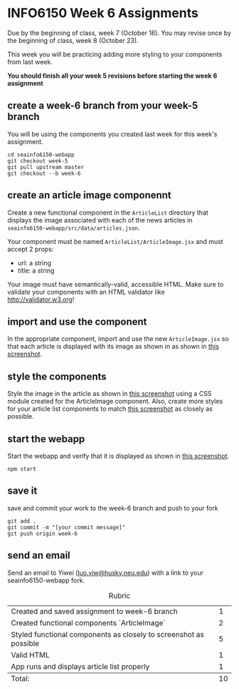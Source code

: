 # INFO6150 Week 6 Assignments
Due by the beginning of class, week 7 (October 16).
You may revise once by the beginning of class, week 8 (October 23).

This week you will be practicing adding more styling to your components from last week.

**You should finish all your week 5 revisions before starting the week 6 assignment**

## create a week-6 branch from your week-5 branch
You will be using the components you created last week for this week's assignment.

```
cd seainfo6150-webapp
git checkout week-5
git pull upstream master
git checkout --b week-6
```

## create an article image componennt
Create a new functional component in the `ArticleList` directory that displays the image associated with each of the news articles in `seainfo6150-webapp/src/data/articles.json`.

Your component must be named `ArticleList/ArticleImage.jsx` and must accept 2 props:

- url: a string
- title: a string

Your image must have semantically-valid, accessible HTML.  Make sure to validate your components with an HTML validator like http://validator.w3.org!

## import and use the component
In the appropriate component, import and use the new `ArticleImage.jsx` so that each article is displayed with its image as shown in as shown in <a href="./week-6-screenshot.png">this screenshot</a>.

## style the components
Style the image in the article as shown in <a href="./week-6-screenshot.png">this screenshot</a> using a CSS module created for the ArticleImage component. Also, create more styles for your article list components to match <a href="./week-6-screenshot.png">this screenshot</a> as closely as possible.

## start the webapp
Start the webapp and verify that it is displayed as shown in <a href="./week-6-screenshot.png">this screenshot</a>.
```
npm start
```

## save it
save and commit your work to the week-6 branch and push to your fork

```
git add .
git commit -m "[your commit message]"
git push origin week-6
```

## send an email 
Send an email to Yiwei (luo.yiw@husky.neu.edu) with a link to your seainfo6150-webapp fork. 

<table>
  <caption>Rubric</caption>
  <tbody>
    <tr>
      <td>Created and saved assignment to week-6 branch</td>
      <td>1</td>
    </tr>
    <tr>
      <td>Created functional components `ArticleImage`</td>
      <td>2</td>
    </tr>
    <tr>
      <td>Styled functional components as closely to screenshot as possible</td>
      <td>5</td>
    </tr>
    <tr>
      <td>Valid HTML</td>
      <td>1</td>
    </tr>
    <tr>
      <td>App runs and displays article list properly</td>
      <td>1</td>
    </tr>
  </tbody>
  <tfoot>
    <td>Total:</td>
    <td>10</td>
  </tfoot>
</table>
